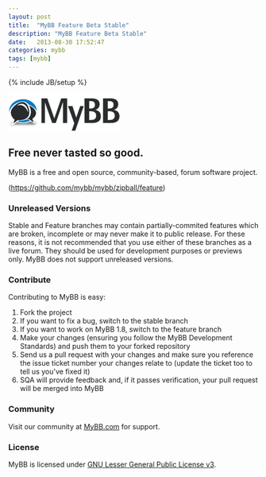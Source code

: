 ```yaml
---
layout: post
title:  "MyBB Feature Beta Stable"
description: "MyBB Feature Beta Stable"
date:   2013-08-30 17:52:47
categories: mybb
tags: [mybb]
---
```

{% include JB/setup %}


[![MyBB](/assets/img/posts/mybb-logo.png "MyBB")](http://www.mybb.com "MyBB")

## Free never tasted so good.
MyBB is a free and open source, community-based, forum software project.

(https://github.com/mybb/mybb/zipball/feature)

### Unreleased Versions
Stable and Feature branches may contain partially-commited features which are broken, incomplete or may never make it to public release. For these reasons, it is not recommended that you use either of these branches as a live forum. They should be used for development purposes or previews only.
MyBB does not support unreleased versions.

### Contribute
Contributing to MyBB is easy:

1. Fork the project
2. If you want to fix a bug, switch to the stable branch
3. If you want to work on MyBB 1.8, switch to the feature branch
4. Make your changes (ensuring you follow the MyBB Development Standards) and push them to your forked repository
5. Send us a pull request with your changes and make sure you reference the issue ticket number your changes relate to (update the ticket too to tell us you've fixed it)
6. SQA will provide feedback and, if it passes verification, your pull request will be merged into MyBB

### Community
Visit our community at [MyBB.com](http://www.mybb.com) for support.

### License
MyBB is licensed under [GNU Lesser General Public License v3](http://www.mybb.com/about/license).
